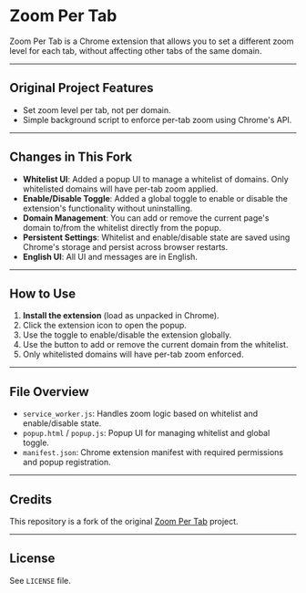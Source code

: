 # Zoom Per Tab

Zoom Per Tab is a Chrome extension that allows you to set a different zoom level for each tab, without affecting other tabs of the same domain.

---

## Original Project Features

- Set zoom level per tab, not per domain.
- Simple background script to enforce per-tab zoom using Chrome's API.

---

## Changes in This Fork

- **Whitelist UI**: Added a popup UI to manage a whitelist of domains. Only whitelisted domains will have per-tab zoom applied.
- **Enable/Disable Toggle**: Added a global toggle to enable or disable the extension's functionality without uninstalling.
- **Domain Management**: You can add or remove the current page's domain to/from the whitelist directly from the popup.
- **Persistent Settings**: Whitelist and enable/disable state are saved using Chrome's storage and persist across browser restarts.
- **English UI**: All UI and messages are in English.

---

## How to Use

1. **Install the extension** (load as unpacked in Chrome).
2. Click the extension icon to open the popup.
3. Use the toggle to enable/disable the extension globally.
4. Use the button to add or remove the current domain from the whitelist.
5. Only whitelisted domains will have per-tab zoom enforced.

---

## File Overview

- `service_worker.js`: Handles zoom logic based on whitelist and enable/disable state.
- `popup.html` / `popup.js`: Popup UI for managing whitelist and global toggle.
- `manifest.json`: Chrome extension manifest with required permissions and popup registration.

---

## Credits

This repository is a fork of the original [Zoom Per Tab](https://github.com/xinan/zoom-per-tab) project.

---

## License

See `LICENSE` file.
